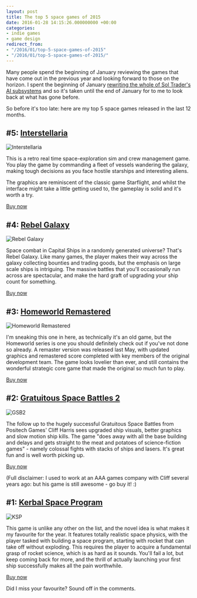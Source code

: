 ```yaml
---
layout: post
title: The top 5 space games of 2015
date: 2016-01-28 14:15:26.000000000 +00:00
categories:
- indie games
- game design
redirect_from:
- "/2016/01/top-5-space-games-of-2015"
- "/2016/01/top-5-space-games-of-2015/"
---
```

Many people spend the beginning of January reviewing the games that have come out in the previous year and looking forward to those on the horizon. I spent the beginning of January [rewriting the whole of Sol Trader's AI subsystems](http://chrismdp.com/2016/01/the-cunning-plans-of-sol-trader/) and so it's taken until the end of January for to me to look back at what has gone before.

So before it's too late: here are my top 5 space games released in the last 12 months.

## #5: [Interstellaria](http://coldricegames.com/interstellar/)

![Interstellaria](http://images-2.gog.com/2043e0becc3f18a72216ebc61b6600a4c3be7c3ef34c7e389fd585660ab466bf_product_card_screenshot_600_2x.jpg)

This is a retro real time space-exploration sim and crew management game. You play the game by commanding a fleet of vessels wandering the galaxy, making tough decisions as you face hostile starships and interesting aliens.

The graphics are reminiscent of the classic game Starflight, and whilst the interface might take a little getting used to, the gameplay is solid and it's worth a try.

[Buy now](http://www.gog.com/game/interstellaria)

## #4: [Rebel Galaxy](http://rebel-galaxy.com)

![Rebel Galaxy](http://36646d87786feafc0611-0338bbbce19fc98919c6293def4c5554.r0.cf1.rackcdn.com/images/ObvF9SLWADJj.878x0.Z-Z96KYq.jpg)

Space combat in Capital Ships in a randomly generated universe? That's Rebel Galaxy. Like many games, the player makes their way across the galaxy collecting bounties and trading goods, but the emphasis on large scale ships is intriguing. The massive battles that you'll occasionally run across are spectacular, and make the hard graft of upgrading your ship count for something.

[Buy now](http://www.gog.com/game/rebel_galaxy)

## #3: [Homeworld Remastered](http://homeworldremastered.com)

![Homeworld Remastered](http://www.homeworldremastered.com/images/hwrm_02.jpg)

I'm sneaking this one in here, as technically it's an old game, but the Homeworld series is one you should definitely check out if you've not done so already. A remaster version was released last May, with updated graphics and remastered score completed with key members of the original development team. The game looks lovelier than ever, and still contains the wonderful strategic core game that made the original so much fun to play.

[Buy now](http://store.steampowered.com/app/244160/?snr=1_5_1100__1100)

## #2: [Gratuitous Space Battles 2](http://www.gratuitousspacebattles2.com)

![GSB2](http://www.gratuitousspacebattles2.com/_assets/images/content/screenshot-5.jpg)

The follow up to the hugely successful Gratuitous Space Battles from Positech Games' Cliff Harris sees upgraded ship visuals, better graphics and slow motion ship kills. The game "does away with all the base building and delays and gets straight to the meat and potatoes of science-fiction games" - namely colossal fights with stacks of ships and lasers. It's great fun and is well worth picking up.

[Buy now](http://www.gratuitousspacebattles2.com/register.html)

(Full disclaimer: I used to work at an AAA games company with Cliff several years ago: but his game is still awesome - go buy it! :)


## #1: [Kerbal Space Program](https://kerbalspaceprogram.com/)

![KSP](https://kerbalspaceprogram.com/en/wp-content/uploads/2015/03/KSPimage04.png)

This game is unlike any other on the list, and the novel idea is what makes it my favourite for the year. It features totally realistic space physics, with the player tasked with building a space program, starting with rocket that can take off without exploding. This requires the player to acquire a fundamental grasp of rocket science, which is as hard as it sounds. You'll fail a lot, but keep coming back for more, and the thrill of actually launching your first ship successfully makes all the pain worthwhile.

[Buy now](https://kerbalspaceprogram.com/kspstore/index.php?p=22)

Did I miss your favourite? Sound off in the comments.

